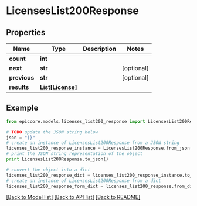 # LicensesList200Response


## Properties

Name | Type | Description | Notes
------------ | ------------- | ------------- | -------------
**count** | **int** |  | 
**next** | **str** |  | [optional] 
**previous** | **str** |  | [optional] 
**results** | [**List[License]**](License.md) |  | 

## Example

```python
from epiccore.models.licenses_list200_response import LicensesList200Response

# TODO update the JSON string below
json = "{}"
# create an instance of LicensesList200Response from a JSON string
licenses_list200_response_instance = LicensesList200Response.from_json(json)
# print the JSON string representation of the object
print LicensesList200Response.to_json()

# convert the object into a dict
licenses_list200_response_dict = licenses_list200_response_instance.to_dict()
# create an instance of LicensesList200Response from a dict
licenses_list200_response_form_dict = licenses_list200_response.from_dict(licenses_list200_response_dict)
```
[[Back to Model list]](../README.md#documentation-for-models) [[Back to API list]](../README.md#documentation-for-api-endpoints) [[Back to README]](../README.md)


